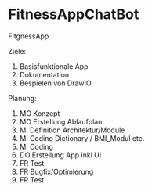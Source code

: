 # FitnessAppChatBot
FitgnessApp

Ziele: 

1. Basisfunktionale App
2. Dokumentation
3. Bespielen von DrawIO 

Planung:

1. MO Konzept
2. MO Erstellung Ablaufplan
3. MI Definition Architektur/Module
4. MI Coding Dictionary / BMI_Modul etc. 
5. MI Coding
6. DO Erstellung App inkl UI
7. FR Test
8. FR Bugfix/Optimierung
9. FR Test
